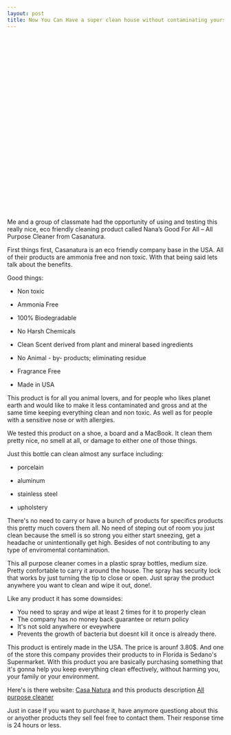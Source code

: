 ```yaml
---
layout: post
title: Now You Can Have a super clean house without contaminating yourself or the enviroment
---
```


<img scr="http://casanaturaproducts.com/wp-content/uploads/2014/07/AllPurpose1200X4801-1024x409.jpg" height="409" widht="1024">

Me and a group of classmate had the opportunity of using and testing this really nice, eco friendly cleaning product called
Nana’s Good For All – All Purpose Cleaner from Casanatura.

First things first, Casanatura is an eco friendly company base in the USA. All of their products are ammonia free and non toxic.
With that being said lets talk about the benefits.

Good things:


* Non toxic

* Ammonia Free

* 100% Biodegradable

* No Harsh Chemicals

* Clean Scent derived from plant and mineral based ingredients

* No Animal - by- products; eliminating residue

* Fragrance Free

* Made in USA

This product is for all you animal lovers, and for people who likes planet earth and would like to make it less
contaminated and gross and at the same time keeping everything clean and non toxic. As well as for people 
with a sensitive nose or with allergies. 

We tested this product on a shoe, a board and a MacBook. It clean them pretty nice, no smell at all, or damage to either one of those 
things. 

Just this bottle can clean almost any surface including:

- porcelain

- aluminum 

- stainless steel 

- upholstery 

There's no need to carry or have a bunch of products for specifics products this pretty much covers them all. 
No need of steping out of room you just clean because the smell is so strong you either start sneezing, get a headache or
unintentionally get high. Besides of not contributing to any type of enviromental contamination.

This all purpose cleaner comes in a plastic spray bottles, medium size. Pretty confortable to carry it around the house. 
The spray has security lock that works by just turning the tip to close or open. Just spray the product anywhere you want to clean
and wipe it out, done!. 

Like any product it has some downsides:

* You need to spray and wipe at least 2 times for it to properly clean 
* The company has no money back guarantee or return policy
* It's not sold anywhere or eveywhere
* Prevents the growth of bacteria but doesnt kill it once is already there.

This product is entirely made in the USA. The price is arounf 3.80$. And one of the store this company provides their products to 
in Florida is Sedano's Supermarket.
With this product you are basically purchasing something that it's gonna help you keep everything clean effectively, without harming you, your family or your environment.
 
Here's is there website: [Casa Natura](http://casanaturaproducts.com/)
and this products description [All purpose cleaner](http://casanaturaproducts.com/portfolio-item/nanas-good-for-all-all-purpose-cleaner/)

Just in case if you want to purchase it, have anymore questiong about this or anyother products they sell feel free to contact them.
Their response time is 24 hours or less.






